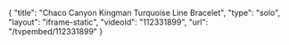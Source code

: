 {
    "title": "Chaco Canyon Kingman Turquoise Line Bracelet",
    "type": "solo",
    "layout": "iframe-static",
    "videoId": "112331899",
    "url": "\/tvpembed\/112331899"
}